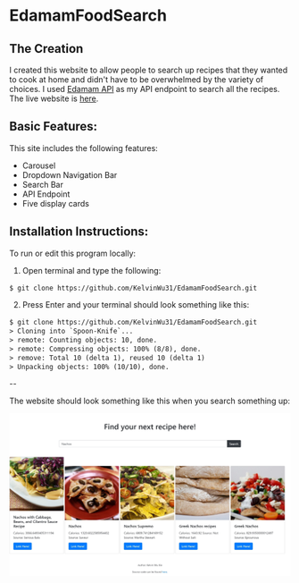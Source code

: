 # EdamamFoodSearch

## The Creation 
I created this website to allow people to search up recipes that they wanted to cook at home and didn't have to be overwhelmed by the variety of choices. 
I used [Edamam API](https://developer.edamam.com/) as my API endpoint to search all the recipes. The live website is [here](https://suspicious-wright-8f3ab3.netlify.app).

## Basic Features: 
This site includes the following features: 
+ Carousel 
+ Dropdown Navigation Bar
+ Search Bar
+ API Endpoint 
+ Five display cards

## Installation Instructions: 
To run or edit this program locally: 

1. Open terminal and type the following: 
 ```
$ git clone https://github.com/KelvinWu31/EdamamFoodSearch.git
```
2. Press Enter and your terminal should look something like this: 

```
$ git clone https://github.com/KelvinWu31/EdamamFoodSearch.git
> Cloning into `Spoon-Knife`... 
> remote: Counting objects: 10, done.
> remote: Compressing objects: 100% (8/8), done.
> remove: Total 10 (delta 1), reused 10 (delta 1)
> Unpacking objects: 100% (10/10), done.
```
--

The website should look something like this when you search something up: 

![Edimam Food Search Website](/images/ProcessImage.jpg "Edimam Food Search Website")

